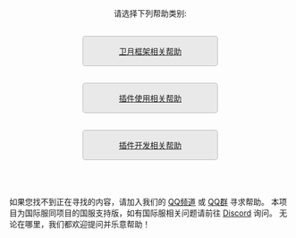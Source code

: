 <style>
  .btnm {
    display: inline-block;
    margin-bottom: 1rem;
    color: rgba(29 29 29);
    background-color: rgba(0 0 0 / 8%);
    border-color: rgba(0 0 0 / 20%);
    border-style: solid;
    border-width: 1px;
    border-radius: 0.3rem;
    transition: color 0.2s, background-color 0.2s, border-color 0.2s;
    padding: 1rem 4rem;
}

.btnm:hover {
    text-decoration: none;
    color: rgba(29 29 29);
    background-color: rgba(0 0 0 / 30%);
    border-color: rgba(0 0 0 / 60%);
}
</style>

<div style="text-align: center;">
请选择下列帮助类别:
<br>
<br>

<div>
  
<a href="https://goatcorp.github.io/faq/xl_troubleshooting" class="btnm">卫月框架相关帮助</a>

<a href="https://goatcorp.github.io/faq/dalamud_troubleshooting" class="btnm">插件使用相关帮助</a>

<a href="https://goatcorp.github.io/faq/development" class="btnm">插件开发相关帮助</a>
  
<!-- <a href="https://goatcorp.github.io/faq/mobile_otp" class="btnm">Authenticator App Guide</a> -->

</div>
</div>

<br>
<br>

<div>
如果您找不到正在寻找的内容，请加入我们的 <a href="https://qun.qq.com/qqweb/qunpro/share?_wv=3&_wwv=128&inviteCode=CZtWN&from=181074&biz=ka&shareSource=5">QQ频道</a> 或 <a href="https://jq.qq.com/?_wv=1027&k=f3cUajin">QQ群</a> 寻求帮助。
本项目为国际服同项目的国服支持版，如有国际服相关问题请前往 <a href="https://discord.gg/3NMcUV5">Discord</a> 询问。
无论在哪里，我们都欢迎提问并乐意帮助！
</div>
